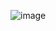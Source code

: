 ![image](https://github.com/nurkholisal3kanjarmaruf/Rock-paper-scissors/assets/141526062/fd11822a-9926-41b1-a78c-4fbbb5e70d72)
